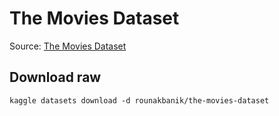 # The Movies Dataset
Source: [The Movies Dataset](https://www.kaggle.com/datasets/rounakbanik/the-movies-dataset)

## Download raw
```{shell}
kaggle datasets download -d rounakbanik/the-movies-dataset
```